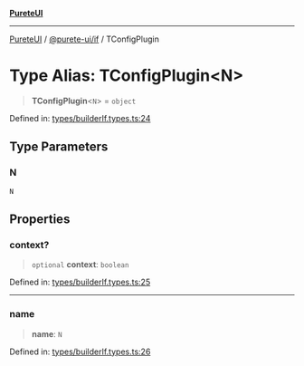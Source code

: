 [**PureteUI**](../../../README.md)

***

[PureteUI](../../../packages.md) / [@purete-ui/if](../README.md) / TConfigPlugin

# Type Alias: TConfigPlugin\<N\>

> **TConfigPlugin**\<`N`\> = `object`

Defined in: [types/builderIf.types.ts:24](https://github.com/zerok-cell/PureteUI/blob/main/libs/if/src/lib/types/builderIf.types.ts#L24)

## Type Parameters

### N

`N`

## Properties

### context?

> `optional` **context**: `boolean`

Defined in: [types/builderIf.types.ts:25](https://github.com/zerok-cell/PureteUI/blob/main/libs/if/src/lib/types/builderIf.types.ts#L25)

***

### name

> **name**: `N`

Defined in: [types/builderIf.types.ts:26](https://github.com/zerok-cell/PureteUI/blob/main/libs/if/src/lib/types/builderIf.types.ts#L26)
